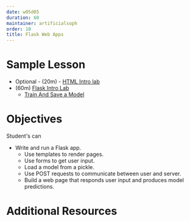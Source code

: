 ```yaml
---
date: w05d05
duration: 60
maintainer: artificialsoph
order: 10
title: Flask Web Apps
---
```


# Sample Lesson

* Optional - (20m) - [HTML Intro lab](html-lab.md)
* (60m) [Flask Intro Lab](flask_intro.md)
  * [Train And Save a Model](train_save_model.ipynb)

# Objectives

Student's can
* Write and run a Flask app.
  * Use templates to render pages.
  * Use forms to get user input.
  * Load a model from a pickle.
  * Use POST requests to communicate between user and server.
  * Build a web page that responds user input and produces model predictions.

# Additional Resources
